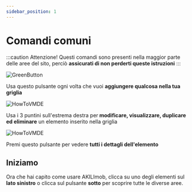 ```yaml
---
sidebar_position: 1
---
```

# Comandi comuni


:::caution Attenzione!
Questi comandi sono presenti nella maggior parte delle aree del sito, perciò **assicurati di non perderti queste istruzioni**
:::


![GreenButton](\img\greenButton.png)

<p>Usa questo pulsante ogni volta che vuoi <b>aggiungere qualcosa nella tua griglia</b></p>

![HowToVMDE](\img\vmde.gif)

<p>Usa i 3 puntini sull'estrema destra per<b> modificare, visualizzare, duplicare ed eliminare</b> un elemento inserito nella griglia </p>

![HowToVMDE](\img\details.gif)

<p>Premi questo pulsante per vedere <b>tutti i dettagli dell'elemento</b> </p>





## Iniziamo

Ora che hai capito come usare AKILImob, clicca su uno degli elementi sul **lato sinistro** o clicca sul pulsante **sotto** per scoprire tutte le diverse aree.